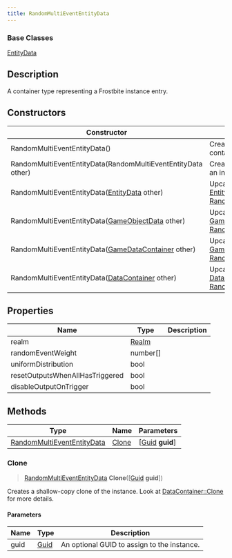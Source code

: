 ```yaml
---
title: RandomMultiEventEntityData
---
```

### Base Classes

[EntityData](/vext/ref/fb/entitydata/)

## Description

A container type representing a Frostbite instance entry.

## Constructors

| Constructor                                                                           | Description                                                                                                                                 |
| ------------------------------------------------------------------------------------- | ------------------------------------------------------------------------------------------------------------------------------------------- |
| RandomMultiEventEntityData()                                                          | Create a new instance of this container type.                                                                                               |
| RandomMultiEventEntityData(RandomMultiEventEntityData other)                          | Create a reference copy of an instance of the same type.                                                                                    |
| RandomMultiEventEntityData([EntityData](/vext/ref/fb/entitydata/) other)                            | Upcast an instance of type [EntityData](/vext/ref/fb/entitydata/) to [RandomMultiEventEntityData](/vext/ref/fb/randommultievententitydata/).                            |
| RandomMultiEventEntityData([GameObjectData](/vext/ref/fb/gameobjectdata/) other)                    | Upcast an instance of type [GameObjectData](/vext/ref/fb/gameobjectdata/) to [RandomMultiEventEntityData](/vext/ref/fb/randommultievententitydata/).                    |
| RandomMultiEventEntityData([GameDataContainer](/vext/ref/fb/gamedatacontainer/) other)              | Upcast an instance of type [GameDataContainer](/vext/ref/fb/gamedatacontainer/) to [RandomMultiEventEntityData](/vext/ref/fb/randommultievententitydata/).              |
| RandomMultiEventEntityData([DataContainer](/vext/ref/shared/class/datacontainer) other) | Upcast an instance of type [DataContainer](/vext/ref/shared/class/datacontainer) to [RandomMultiEventEntityData](/vext/ref/fb/randommultievententitydata/). |

## Properties

| Name                            | Type           | Description |
| ------------------------------- | -------------- | ----------- |
| realm                           | [Realm](/vext/ref/fb/realm/) |             |
| randomEventWeight               | number\[\]     |             |
| uniformDistribution             | bool           |             |
| resetOutputsWhenAllHasTriggered | bool           |             |
| disableOutputOnTrigger          | bool           |             |

## Methods

| Type                                                     | Name            | Parameters                                     |
| -------------------------------------------------------- | --------------- | ---------------------------------------------- |
| [RandomMultiEventEntityData](/vext/ref/fb/randommultievententitydata/) | [Clone](#clone) | \[[Guid](/vext/ref/shared/class/guid) **guid**\] |

### Clone

> [RandomMultiEventEntityData](/vext/ref/fb/randommultievententitydata/) **Clone**(\[[Guid](/vext/ref/shared/class/guid) **guid**\])

Creates a shallow-copy clone of the instance. Look at [DataContainer::Clone](/vext/ref/shared/class/datacontainer#clone) for more details.

#### Parameters

| Name | Type         | Description                                 |
| ---- | ------------ | ------------------------------------------- |
| guid | [Guid](/vext/ref/shared/class/guid/) | An optional GUID to assign to the instance. |
